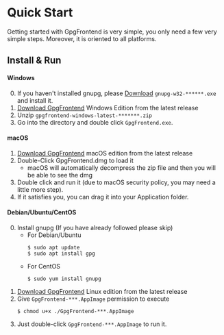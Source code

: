 # Quick Start

Getting started with GpgFrontend is very simple, you only need a few very simple steps. Moreover, it is oriented to all
platforms.

## Install & Run

#### Windows

0. If you haven't installed gnupg,
   please [Download](https://gnupg.org/ftp/gcrypt/binary/gnupg-w32-2.3.1_20210420.exe) `gnupg-w32-******.exe` and
   install it.
1. [Download GpgFrontend](https://github.com/saturneric/GpgFrontend/releases)  Windows Edition from the latest release
2. Unzip `gpgfrontend-windows-latest-*******.zip`
3. Go into the directory and double click `GpgFrontend.exe`.

#### macOS

1. [Download GpgFrontend](https://github.com/saturneric/GpgFrontend/releases) macOS edition from the latest release
2. Double-Click GpgFrontend.dmg to load it
   - macOS will automatically decompress the zip file and then you will be able to see the dmg
3. Double click and run it
   (due to macOS security policy, you may need a little more step).
4. If it satisfies you, you can drag it into your Application folder.

#### Debian/Ubuntu/CentOS

0. Install gnupg (If you have already followed please skip)
    - For Debian/Ubuntu
       ```shell
       $ sudo apt update
       $ sudo apt install gpg
       ```
    - For CentOS
       ```shell
       $ sudo yum install gnupg 
       ```
1. [Download GpgFrontend](https://github.com/saturneric/GpgFrontend/releases) Linux edition from the latest release
2. Give `GpgFrontend-***.AppImage` permission to execute
    ```shell
    $ chmod u+x ./GpgFrontend-***.AppImage
    ```
3. Just double-click `GpgFrontend-***.AppImage` to run it.